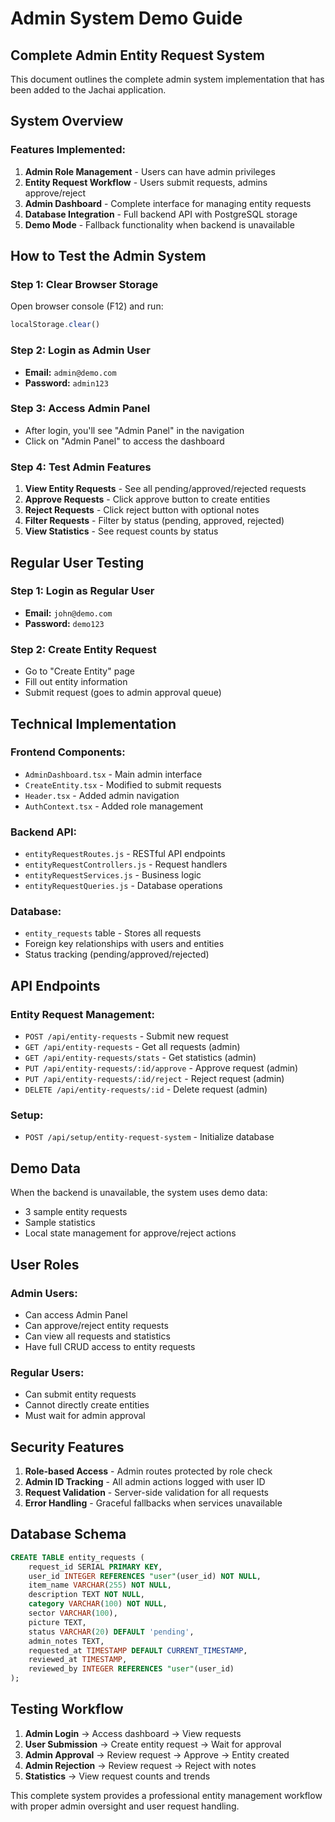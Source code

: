 # Admin System Demo Guide

## Complete Admin Entity Request System

This document outlines the complete admin system implementation that has been added to the Jachai application.

## System Overview

### Features Implemented:
1. **Admin Role Management** - Users can have admin privileges
2. **Entity Request Workflow** - Users submit requests, admins approve/reject
3. **Admin Dashboard** - Complete interface for managing entity requests
4. **Database Integration** - Full backend API with PostgreSQL storage
5. **Demo Mode** - Fallback functionality when backend is unavailable

## How to Test the Admin System

### Step 1: Clear Browser Storage
Open browser console (F12) and run:
```javascript
localStorage.clear()
```

### Step 2: Login as Admin User
- **Email:** `admin@demo.com`
- **Password:** `admin123`

### Step 3: Access Admin Panel
- After login, you'll see "Admin Panel" in the navigation
- Click on "Admin Panel" to access the dashboard

### Step 4: Test Admin Features
1. **View Entity Requests** - See all pending/approved/rejected requests
2. **Approve Requests** - Click approve button to create entities
3. **Reject Requests** - Click reject button with optional notes
4. **Filter Requests** - Filter by status (pending, approved, rejected)
5. **View Statistics** - See request counts by status

## Regular User Testing

### Step 1: Login as Regular User
- **Email:** `john@demo.com`
- **Password:** `demo123`

### Step 2: Create Entity Request
- Go to "Create Entity" page
- Fill out entity information
- Submit request (goes to admin approval queue)

## Technical Implementation

### Frontend Components:
- `AdminDashboard.tsx` - Main admin interface
- `CreateEntity.tsx` - Modified to submit requests
- `Header.tsx` - Added admin navigation
- `AuthContext.tsx` - Added role management

### Backend API:
- `entityRequestRoutes.js` - RESTful API endpoints
- `entityRequestControllers.js` - Request handlers
- `entityRequestServices.js` - Business logic
- `entityRequestQueries.js` - Database operations

### Database:
- `entity_requests` table - Stores all requests
- Foreign key relationships with users and entities
- Status tracking (pending/approved/rejected)

## API Endpoints

### Entity Request Management:
- `POST /api/entity-requests` - Submit new request
- `GET /api/entity-requests` - Get all requests (admin)
- `GET /api/entity-requests/stats` - Get statistics (admin)
- `PUT /api/entity-requests/:id/approve` - Approve request (admin)
- `PUT /api/entity-requests/:id/reject` - Reject request (admin)
- `DELETE /api/entity-requests/:id` - Delete request (admin)

### Setup:
- `POST /api/setup/entity-request-system` - Initialize database

## Demo Data

When the backend is unavailable, the system uses demo data:
- 3 sample entity requests
- Sample statistics
- Local state management for approve/reject actions

## User Roles

### Admin Users:
- Can access Admin Panel
- Can approve/reject entity requests
- Can view all requests and statistics
- Have full CRUD access to entity requests

### Regular Users:
- Can submit entity requests
- Cannot directly create entities
- Must wait for admin approval

## Security Features

1. **Role-based Access** - Admin routes protected by role check
2. **Admin ID Tracking** - All admin actions logged with user ID
3. **Request Validation** - Server-side validation for all requests
4. **Error Handling** - Graceful fallbacks when services unavailable

## Database Schema

```sql
CREATE TABLE entity_requests (
    request_id SERIAL PRIMARY KEY,
    user_id INTEGER REFERENCES "user"(user_id) NOT NULL,
    item_name VARCHAR(255) NOT NULL,
    description TEXT NOT NULL,
    category VARCHAR(100) NOT NULL,
    sector VARCHAR(100),
    picture TEXT,
    status VARCHAR(20) DEFAULT 'pending',
    admin_notes TEXT,
    requested_at TIMESTAMP DEFAULT CURRENT_TIMESTAMP,
    reviewed_at TIMESTAMP,
    reviewed_by INTEGER REFERENCES "user"(user_id)
);
```

## Testing Workflow

1. **Admin Login** → Access dashboard → View requests
2. **User Submission** → Create entity request → Wait for approval
3. **Admin Approval** → Review request → Approve → Entity created
4. **Admin Rejection** → Review request → Reject with notes
5. **Statistics** → View request counts and trends

This complete system provides a professional entity management workflow with proper admin oversight and user request handling.
